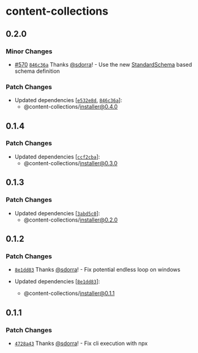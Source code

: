 # content-collections

## 0.2.0

### Minor Changes

- [#570](https://github.com/sdorra/content-collections/pull/570) [`846c36a`](https://github.com/sdorra/content-collections/commit/846c36a2a8bb5d873aa13edf3ebff802866e3a89) Thanks [@sdorra](https://github.com/sdorra)! - Use the new [StandardSchema](https://standardschema.dev) based schema definition

### Patch Changes

- Updated dependencies [[`e532e8d`](https://github.com/sdorra/content-collections/commit/e532e8d62f9c96ba172078b4ca235aa7b1aadd27), [`846c36a`](https://github.com/sdorra/content-collections/commit/846c36a2a8bb5d873aa13edf3ebff802866e3a89)]:
  - @content-collections/installer@0.4.0

## 0.1.4

### Patch Changes

- Updated dependencies [[`ccf2cba`](https://github.com/sdorra/content-collections/commit/ccf2cba04ee8cbdcf84b0cca5c082d448f9c9598)]:
  - @content-collections/installer@0.3.0

## 0.1.3

### Patch Changes

- Updated dependencies [[`3abd5c0`](https://github.com/sdorra/content-collections/commit/3abd5c07774662929351de82071600f082d2650d)]:
  - @content-collections/installer@0.2.0

## 0.1.2

### Patch Changes

- [`8e1dd83`](https://github.com/sdorra/content-collections/commit/8e1dd8345e7fa5adc589dcca66c5fc6193d9ff06) Thanks [@sdorra](https://github.com/sdorra)! - Fix potential endless loop on windows

- Updated dependencies [[`8e1dd83`](https://github.com/sdorra/content-collections/commit/8e1dd8345e7fa5adc589dcca66c5fc6193d9ff06)]:
  - @content-collections/installer@0.1.1

## 0.1.1

### Patch Changes

- [`4728a43`](https://github.com/sdorra/content-collections/commit/4728a43b19a2a373055aa91c258a46458e463829) Thanks [@sdorra](https://github.com/sdorra)! - Fix cli execution with npx

